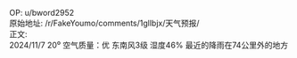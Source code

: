 
OP: u/bword2952  
原始地址: /r/FakeYoumo/comments/1gllbjx/天气预报/  
正文:  
2024/11/7 20⁰ 空气质量：优 东南风3级 湿度46% 最近的降雨在74公里外的地方
